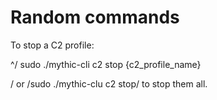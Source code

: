 # Random commands

To stop a C2 profile:

^/ sudo ./mythic-cli c2 stop {c2\_profile\_name}&#x20;

/ or /sudo ./mythic-clu c2 stop/ to stop them all.
